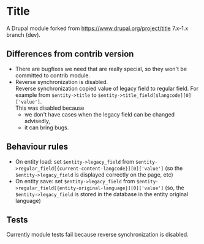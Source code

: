 # Title

A Drupal module forked from https://www.drupal.org/project/title 7.x-1.x branch (dev).

## Differences from contrib version

- There are bugfixes we need that are really special, so they won't be committed to contrib module.
- Reverse synchronization is disabled.  
  Reverse synchronization copied value of legacy field to regular field. For example from `$entity->title` to `$entity->title_field[$langcode][0]['value']`.  
  This was disabled because
    - we don't have cases when the legacy field can be changed advisedly,
    - it can bring bugs.

## Behaviour rules

- On entity load: set `$entity->legacy_field` from `$entity->regular_field[{current-content-langcode}][0]['value']` (so the `$entity->legacy_field` is displayed correctly on the page, etc)
- On entity save: set `$entity->legacy_field` from `$entity->regular_field[{entity-original-language}][0]['value']` (so, the `$entity->legacy_field` is stored in the database in the entity original language)

## Tests

Currently module tests fail because reverse synchronization is disabled.
